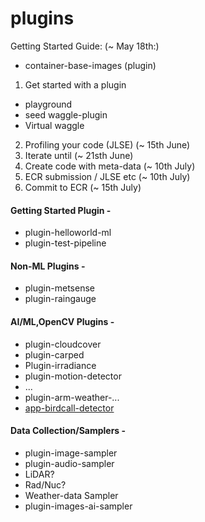 # plugins


Getting Started Guide: (~ May 18th:)
* container-base-images (plugin)
1. Get started with a plugin 
* playground 
* seed waggle-plugin
* Virtual waggle 
2. Profiling your code (JLSE) (~ 15th June)
3. Iterate until (~ 21sth June)
4. Create code with meta-data (~ 10th July)
5. ECR submission / JLSE etc (~ 10th July)
6. Commit to ECR (~ 15th July)

#### Getting Started Plugin - 
* plugin-helloworld-ml
* plugin-test-pipeline

#### Non-ML Plugins - 
* plugin-metsense
* plugin-raingauge
	
#### AI/ML,OpenCV Plugins - 
* plugin-cloudcover
* plugin-carped
* Plugin-irradiance
* plugin-motion-detector
* ...
* plugin-arm-weather-...
* [app-birdcall-detector](https://github.com/waggle-sensor/app_birdcall_detector)
	
#### Data Collection/Samplers - 
* plugin-image-sampler
* plugin-audio-sampler
* LiDAR? 
* Rad/Nuc?
* Weather-data Sampler
* plugin-images-ai-sampler
